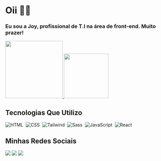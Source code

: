 <h1> Oii 💜💜 </h1>
<h3>Eu sou a Joy, profissional de T.I na área de front-end. Muito prazer!</h3>

<a href="https://github.com/joykepler">
  <img height="180em" src="https://github-readme-stats-eight-theta.vercel.app/api?username=joykepler&show_icons=true&theme=midnight-purple&include_all_commits=true&count_private=true"/>
  <img height="140em" src="https://github-readme-stats-eight-theta.vercel.app/api/top-langs/?username=joykepler&layout=compact&langs_count=8&theme=midnight-purple"/>
</a>

<h2> Tecnologias Que Utilizo</h2>

![HTML](https://img.shields.io/badge/HTML5-853dd8?style=for-the-badge&logo=html5&logoColor=white)&nbsp;
![CSS](https://img.shields.io/badge/CSS3-853dd8?style=for-the-badge&logo=css3&logoColor=white)&nbsp;
![Tailwind](https://img.shields.io/badge/Tailwind_CSS-#853dd8?style=for-the-badge&logo=tailwind-css&logoColor=white)&nbsp;
![Sass](https://img.shields.io/badge/Sass-853dd8?style=for-the-badge&logo=sass&logoColor=white)&nbsp;
![JavaScript](https://img.shields.io/badge/JavaScript-853dd8?style=for-the-badge&logo=javascript&logoColor=white)&nbsp;
![React](https://img.shields.io/badge/React-853dd8?style=for-the-badge&logo=react&logoColor=white)&nbsp;

<h2>Minhas Redes Sociais</h2>

<a href="https://instagram.com/joyjoykepler" target="_blank"><img src="https://img.shields.io/badge/Instagram-E4405F?style=for-the-badge&logo=instagram&logoColor=white"></a>
<a href="https://www.linkedin.com/in/joyce-kepler-433025265/" target="_blank"><img src="https://img.shields.io/badge/-LinkedIn-%230077B5?style=for-the-badge&logo=linkedin&logoColor=white"></a> 
<a href="https://twitter.com/joykepler" target="_blank"><img src="https://img.shields.io/badge/X-000000?style=for-the-badge&logo=x&logoColor=white"></a>
